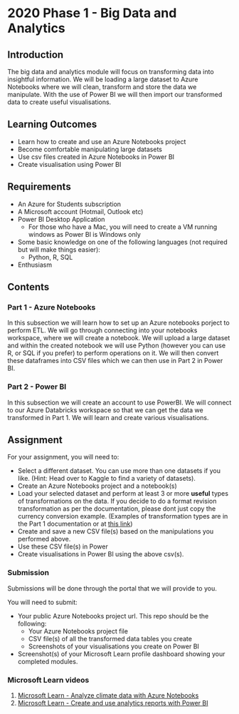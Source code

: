 # 2020 Phase 1 - Big Data and Analytics

## Introduction
The big data and analytics module will focus on transforming data into insightful information. We will be loading a large dataset to Azure Notebooks where we will clean, transform and store the data we manipulate. With the use of Power BI we will then import our transformed data to create useful visualisations.

## Learning Outcomes
- Learn how to create and use an Azure Notebooks project
- Become comfortable manipulating large datasets
- Use csv files created in Azure Notebooks in Power BI
- Create visualisation using Power BI

## Requirements
- An Azure for Students subscription
- A Microsoft account (Hotmail, Outlook etc)
- Power BI Desktop Application
    - For those who have a Mac, you will need to create a VM running windows as Power BI is Windows only
- Some basic knowledge on one of the following languages (not required but will make things easier):
    - Python, R, SQL
- Enthusiasm

## Contents

### Part 1 - Azure Notebooks
In this subsection we will learn how to set up an Azure notebooks porject to perform ETL. We will go through connecting into your notebooks workspace, where we will create a notebook. We will upload a large dataset and within the created notebook we will use Python (however you can use R, or SQL if you prefer) to perform operations on it. We will then convert these dataframes into CSV files which we can then use in Part 2 in Power BI.

### Part 2 - Power BI
In this subsection we will create an account to use PowerBI. We will connect to our Azure Databricks workspace so that we can get the data we transformed in Part 1. We will learn and create various visualisations.

## Assignment
For your assignment, you will need to:
- Select a different dataset. You can use more than one datasets if you like. (Hint: Head over to Kaggle to find a variety of datasets).
- Create an Azure Notebooks project and a notebook(s)
- Load your selected dataset and perform at least 3 or more **useful** types of transformations on the data. If you decide to do a format revision transformation as per the documentation, please dont just copy the currency conversion example. (Examples of transformation types are in the Part 1 documentation or at [this link](https://www.stitchdata.com/etldatabase/etl-transform/))
- Create and save a new CSV file(s) based on the manipulations you performed above.
- Use these CSV file(s) in Power
- Create visualisations in Power BI using the above csv(s).

### Submission
Submissions will be done through the portal that we will provide to you.

You will need to submit:
- Your public Azure Notebooks project url. This repo should be the following:
    - Your Azure Notebooks project file
    - CSV file(s) of all the transformed data tables you create
    - Screenshots of your visualisations you create on Power BI
- Screenshot(s) of your Microsoft Learn profile dashboard showing your completed modules.
    

### Microsoft Learn videos
1. [Microsoft Learn - Analyze climate data with Azure Notebooks](https://docs.microsoft.com/en-us/learn/modules/analyze-climate-data-with-azure-notebooks/)
2. [Microsoft Learn - Create and use analytics reports with Power BI](https://docs.microsoft.com/en-gb/learn/paths/create-use-analytics-reports-power-bi/)
